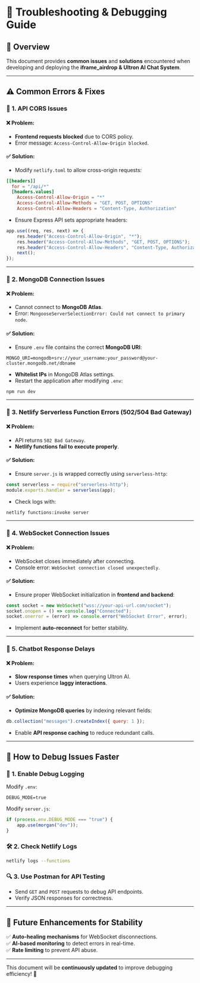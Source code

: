 # 🧐 Troubleshooting & Debugging Guide

## 📌 Overview
This document provides **common issues** and **solutions** encountered when developing and deploying the **iframe_airdrop & Ultron AI Chat System**.

---
## ⚠️ **Common Errors & Fixes**

### 🚨 **1. API CORS Issues**
#### ❌ Problem:
- **Frontend requests blocked** due to CORS policy.
- Error message: `Access-Control-Allow-Origin blocked`.

#### ✅ Solution:
- Modify `netlify.toml` to allow cross-origin requests:
```toml
[[headers]]
  for = "/api/*"
  [headers.values]
    Access-Control-Allow-Origin = "*"
    Access-Control-Allow-Methods = "GET, POST, OPTIONS"
    Access-Control-Allow-Headers = "Content-Type, Authorization"
```
- Ensure Express API sets appropriate headers:
```javascript
app.use((req, res, next) => {
    res.header("Access-Control-Allow-Origin", "*");
    res.header("Access-Control-Allow-Methods", "GET, POST, OPTIONS");
    res.header("Access-Control-Allow-Headers", "Content-Type, Authorization");
    next();
});
```

---

### 🚨 **2. MongoDB Connection Issues**
#### ❌ Problem:
- Cannot connect to **MongoDB Atlas**.
- Error: `MongooseServerSelectionError: Could not connect to primary node`.

#### ✅ Solution:
- Ensure `.env` file contains the correct **MongoDB URI**:
```env
MONGO_URI=mongodb+srv://your_username:your_password@your-cluster.mongodb.net/dbname
```
- **Whitelist IPs** in MongoDB Atlas settings.
- Restart the application after modifying `.env`:
```bash
npm run dev
```

---

### 🚨 **3. Netlify Serverless Function Errors (502/504 Bad Gateway)**
#### ❌ Problem:
- API returns `502 Bad Gateway`.
- **Netlify functions fail to execute properly**.

#### ✅ Solution:
- Ensure `server.js` is wrapped correctly using `serverless-http`:
```javascript
const serverless = require("serverless-http");
module.exports.handler = serverless(app);
```
- Check logs with:
```bash
netlify functions:invoke server
```

---

### 🚨 **4. WebSocket Connection Issues**
#### ❌ Problem:
- WebSocket closes immediately after connecting.
- Console error: `WebSocket connection closed unexpectedly`.

#### ✅ Solution:
- Ensure proper WebSocket initialization in **frontend and backend**:
```javascript
const socket = new WebSocket("wss://your-api-url.com/socket");
socket.onopen = () => console.log("Connected");
socket.onerror = (error) => console.error("WebSocket Error", error);
```
- Implement **auto-reconnect** for better stability.

---

### 🚨 **5. Chatbot Response Delays**
#### ❌ Problem:
- **Slow response times** when querying Ultron AI.
- Users experience **laggy interactions**.

#### ✅ Solution:
- **Optimize MongoDB queries** by indexing relevant fields:
```javascript
db.collection("messages").createIndex({ query: 1 });
```
- Enable **API response caching** to reduce redundant calls.

---
## 🎯 **How to Debug Issues Faster**
### 📝 **1. Enable Debug Logging**
Modify `.env`:
```env
DEBUG_MODE=true
```
Modify `server.js`:
```javascript
if (process.env.DEBUG_MODE === "true") {
    app.use(morgan("dev"));
}
```

### 🛠 **2. Check Netlify Logs**
```bash
netlify logs --functions
```

### 🔍 **3. Use Postman for API Testing**
- Send `GET` and `POST` requests to debug API endpoints.
- Verify JSON responses for correctness.

---
## 🔮 **Future Enhancements for Stability**
✅ **Auto-healing mechanisms** for WebSocket disconnections.  
✅ **AI-based monitoring** to detect errors in real-time.  
✅ **Rate limiting** to prevent API abuse.

---
This document will be **continuously updated** to improve debugging efficiency! 🚀

